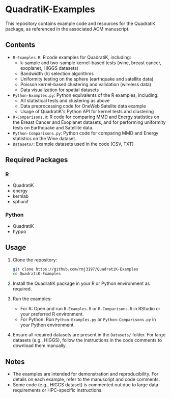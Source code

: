 # QuadratiK-Examples

This repository contains example code and resources for the QuadratiK package, as referenced in the associated ACM manuscript. 

## Contents

- `R-Examples.R`: R code examples for QuadratiK, including:
  - k-sample and two-sample kernel-based tests (wine, breast cancer, exoplanet, HIGGS datasets)
  - Bandwidth (h) selection algorithms
  - Uniformity testing on the sphere (earthquake and satellite data)
  - Poisson kernel-based clustering and validation (wireless data)
  - Data visualization for spatial datasets
- `Python-Examples.py`: Python equivalents of the R examples, including:
  - All statistical tests and clustering as above
  - Data preprocessing code for OneWeb Satelite data example
  - Usage of QuadratiK's Python API for kernel tests and clustering
- `R-Comparisons.R`: R code for comparing MMD and Energy statistics on the Breast Cancer and Exoplanet datasets, and for performing uniformity tests on Earthquake and Satellite data.
- `Python-Comparisons.py`: Python code for comparing MMD and Energy statistics on the Wine dataset.
- `Datasets/`: Example datasets used in the code (CSV, TXT)

## Required Packages

### R
- QuadratiK
- energy
- kernlab
- sphunif

### Python
- QuadratiK
- hyppo

## Usage

1. Clone the repository:
   ```sh
   git clone https://github.com/rmj3197/QuadratiK-Examples
   cd QuadratiK-Examples
   ```

2. Install the QuadratiK package in your R or Python environment as required.

3. Run the examples:
   - For R: Open and run `R-Examples.R` or `R-Comparisons.R` in RStudio or your preferred R environment.
   - For Python: Run `Python-Examples.py` or `Python-Comparisons.py` in your Python environment.

4. Ensure all required datasets are present in the `Datasets/` folder. For large datasets (e.g., HIGGS), follow the instructions in the code comments to download them manually.

## Notes

- The examples are intended for demonstration and reproducibility. For details on each example, refer to the manuscript and code comments.
- Some code (e.g., HIGGS dataset) is commented out due to large data requirements or HPC-specific instructions.